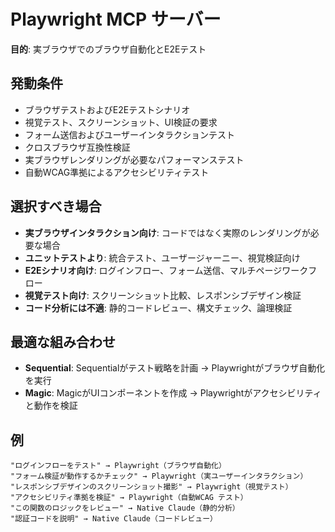 # Playwright MCP サーバー

**目的**: 実ブラウザでのブラウザ自動化とE2Eテスト

## 発動条件
- ブラウザテストおよびE2Eテストシナリオ
- 視覚テスト、スクリーンショット、UI検証の要求
- フォーム送信およびユーザーインタラクションテスト
- クロスブラウザ互換性検証
- 実ブラウザレンダリングが必要なパフォーマンステスト
- 自動WCAG準拠によるアクセシビリティテスト

## 選択すべき場合
- **実ブラウザインタラクション向け**: コードではなく実際のレンダリングが必要な場合
- **ユニットテストより**: 統合テスト、ユーザージャーニー、視覚検証向け
- **E2Eシナリオ向け**: ログインフロー、フォーム送信、マルチページワークフロー
- **視覚テスト向け**: スクリーンショット比較、レスポンシブデザイン検証
- **コード分析には不適**: 静的コードレビュー、構文チェック、論理検証

## 最適な組み合わせ
- **Sequential**: Sequentialがテスト戦略を計画 → Playwrightがブラウザ自動化を実行
- **Magic**: MagicがUIコンポーネントを作成 → Playwrightがアクセシビリティと動作を検証

## 例
```
"ログインフローをテスト" → Playwright（ブラウザ自動化）
"フォーム検証が動作するかチェック" → Playwright（実ユーザーインタラクション）
"レスポンシブデザインのスクリーンショット撮影" → Playwright（視覚テスト）
"アクセシビリティ準拠を検証" → Playwright（自動WCAG テスト）
"この関数のロジックをレビュー" → Native Claude（静的分析）
"認証コードを説明" → Native Claude（コードレビュー）
```